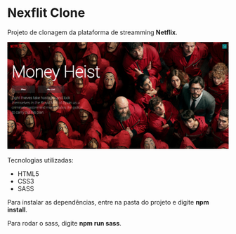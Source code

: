 # Nexflit Clone

Projeto de clonagem da plataforma de streamming **Netflix**.

![Netflix Clone by Rodrigo Zan](https://raw.githubusercontent.com/rodrigozan/netflix-clone/master/Nexflit%20Clone%20by%20Rodrigo%20Zan.png)

Tecnologias utilizadas:

- HTML5
- CSS3
- SASS

Para instalar as dependências, entre na pasta do projeto e digite **npm install**.

Para rodar o sass, digite **npm run sass**.
